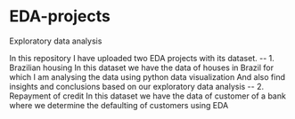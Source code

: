 # EDA-projects
Exploratory data analysis

In this repository I have uploaded two EDA projects with its dataset.
-- 1. Brazilian housing
      In this dataset we have the data of houses in Brazil for which I am analysing the data using python data visualization
      And also find insights and conclusions based on our exploratory data analysis
-- 2. Repayment of credit
      In this dataset we have the data of customer of a bank where we determine the defaulting of customers using EDA
      
